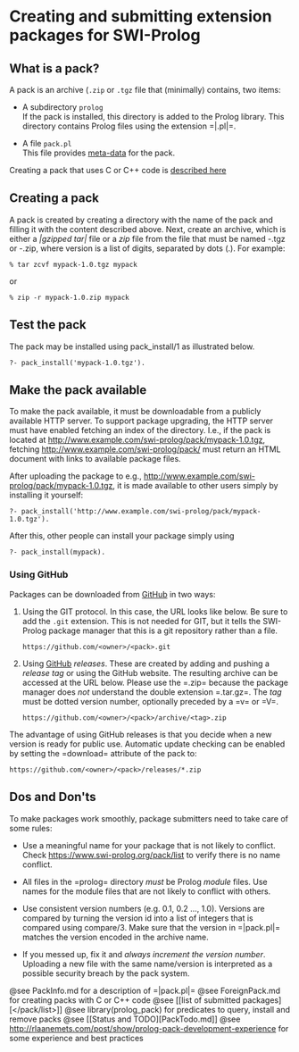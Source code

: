 # Creating and submitting extension packages for SWI-Prolog

## What is a pack?

A pack is an archive (``.zip`` or ``.tgz`` file that (minimally) contains,
two items:

  - A subdirectory ``prolog`` <br>
  If the pack is installed, this directory is added to the Prolog
  library.  This directory contains Prolog files using the extension
  =|.pl|=.

  - A file ``pack.pl`` <br>
  This file provides [meta-data](PackInfo.md) for the pack.

Creating a pack that uses C or C++ code is [described here](ForeignPack.md)

## Creating a pack

A pack is created by creating a directory with the name of the pack
and filling it with the content described above. Next, create an
archive, which is either a _|gzipped tar|_ file or a _zip_ file from the
file that must be named <pack>-<version>.tgz or <pack>-<version>.zip,
where version is a list of digits, separated by dots (.).  For example:

    % tar zcvf mypack-1.0.tgz mypack

or

    % zip -r mypack-1.0.zip mypack

## Test the pack

The pack may be installed using pack_install/1 as illustrated below.

    ?- pack_install('mypack-1.0.tgz').


## Make the pack available

To make the pack available, it must be downloadable from a publicly
available HTTP server. To support package upgrading, the HTTP server
must have enabled fetching an index of the directory. I.e., if the pack
is located at http://www.example.com/swi-prolog/pack/mypack-1.0.tgz,
fetching http://www.example.com/swi-prolog/pack/ must return an HTML
document with links to available package files.

After uploading the package to e.g.,
http://www.example.com/swi-prolog/pack/mypack-1.0.tgz, it is made
available to other users simply by installing it yourself:

    ?- pack_install('http://www.example.com/swi-prolog/pack/mypack-1.0.tgz').

After this, other people can install your package simply using

    ?- pack_install(mypack).

### Using GitHub

Packages can be downloaded from [GitHub](http://github.com) in two
ways:

  1. Using the GIT protocol.  In this case, the URL looks like below.
     Be sure to add the ``.git`` extension.  This is not needed for
     GIT, but it tells the SWI-Prolog package manager that this is
     a git repository rather than a file.

         https://github.com/<owner>/<pack>.git

  2. Using [GitHub](http://github.com) _releases_.  These are created
     by adding and pushing a _release tag_ or using the GitHub website.
     The resulting archive can be accessed at the URL below.  Please
     use the =.zip= because the package manager does *not* understand
     the double extension =.tar.gz=.  The _tag_ must be dotted version
     number, optionally preceded by a =v= or =V=.

         https://github.com/<owner>/<pack>/archive/<tag>.zip

The advantage of using GitHub releases is that you decide when a new
version is ready for public use.  Automatic update checking can be
enabled by setting the =download= attribute of the pack to:

    https://github.com/<owner>/<pack>/releases/*.zip


## Dos and Don'ts

To make packages work smoothly, package submitters need to take care
of some rules:

  - Use a meaningful name for your package that is not likely to
    conflict.  Check https://www.swi-prolog.org/pack/list to verify
    there is no name conflict.

  - All files in the =prolog= directory *must* be Prolog *module* files.
    Use names for the module files that are not likely to conflict with
    others.

  - Use consistent version numbers (e.g. 0.1, 0.2 ..., 1.0).  Versions
    are compared by turning the version id into a list of integers that
    is compared using compare/3.  Make sure that the version in
    =|pack.pl|= matches the version encoded in the archive name.

  - If you messed up, fix it and *always increment the version number*.
    Uploading a new file with the same name/version is interpreted as a
    possible security breach by the pack system.

@see PackInfo.md for a description of =|pack.pl|=
@see ForeignPack.md for creating packs with C or C++ code
@see [[list of submitted packages][</pack/list>]]
@see library(prolog_pack) for predicates to query, install and remove packs
@see [[Status and TODO][PackTodo.md]]
@see http://rlaanemets.com/post/show/prolog-pack-development-experience for some experience and best practices
